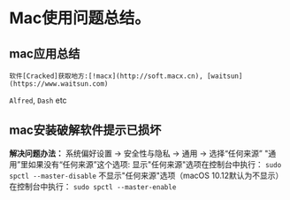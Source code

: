 # Mac使用问题总结。

## mac应用总结
    软件[Cracked]获取地方:[!macx](http://soft.macx.cn), [waitsun](https://www.waitsun.com)
   `Alfred`, `Dash` etc

## mac安装破解软件提示已损坏
**解决问题办法：**
    系统偏好设置 -> 安全性与隐私 -> 通用 -\> 选择“任何来源”
    "通用”里如果没有“任何来源”这个选项:
        显示"任何来源"选项在控制台中执行：
        `sudo spctl --master-disable`
        不显示"任何来源"选项（macOS 10.12默认为不显示）在控制台中执行：
        `sudo spctl --master-enable`


